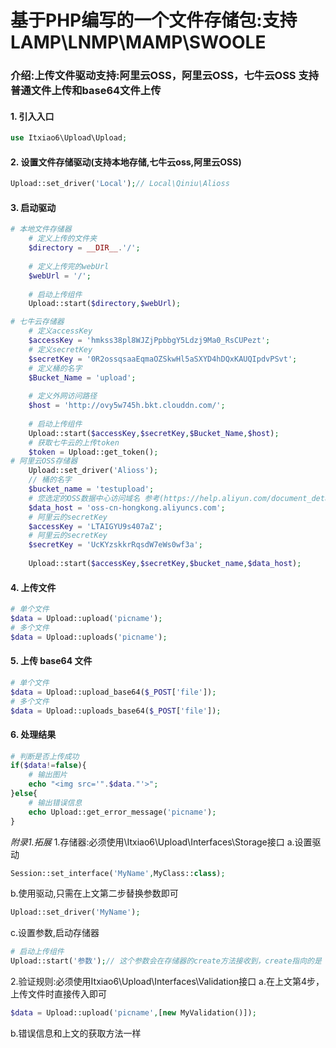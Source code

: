 # 基于PHP编写的一个文件存储包:支持LAMP\LNMP\MAMP\SWOOLE
### 介绍:上传文件驱动支持:阿里云OSS，阿里云OSS，七牛云OSS 支持普通文件上传和base64文件上传
#### 1. 引入入口
```php
use Itxiao6\Upload\Upload;
```
#### 2. 设置文件存储驱动(支持本地存储,七牛云oss,阿里云OSS)
```php
Upload::set_driver('Local');// Local\Qiniu\Alioss
```
#### 3. 启动驱动
```php
# 本地文件存储器
    # 定义上传的文件夹
    $directory = __DIR__.'/';
    
    # 定义上传完的webUrl
    $webUrl = '/';
    
    # 启动上传组件
    Upload::start($directory,$webUrl);

# 七牛云存储器
    # 定义accessKey
    $accessKey = 'hmkss38pl8WJZjPpbbgY5Ldzj9Ma0_RsCUPezt';
    # 定义secretKey
    $secretKey = '0R2ossqsaaEqmaOZSkwHl5aSXYD4hDQxKAUQIpdvPSvt';
    # 定义桶的名字
    $Bucket_Name = 'upload';
    
    # 定义外网访问路径
    $host = 'http://ovy5w745h.bkt.clouddn.com/';
    
    # 启动上传组件
    Upload::start($accessKey,$secretKey,$Bucket_Name,$host);
    # 获取七牛云的上传token
    $token = Upload::get_token();
# 阿里云OSS存储器
    Upload::set_driver('Alioss');
    // 桶的名字
    $bucket_name = 'testupload';
    # 您选定的OSS数据中心访问域名 参考(https://help.aliyun.com/document_detail/31837.html?spm=5176.doc32100.2.4.QQpTvt)
    $data_host = 'oss-cn-hongkong.aliyuncs.com';
    # 阿里云的secretKey
    $accessKey = 'LTAIGYU9s407aZ';
    # 阿里云的secretKey
    $secretKey = 'UcKYzskkrRqsdW7eWs0wf3a';
    
    Upload::start($accessKey,$secretKey,$bucket_name,$data_host);
```
#### 4. 上传文件
```php
# 单个文件
$data = Upload::upload('picname');
# 多个文件
$data = Upload::uploads('picname');
```
#### 5. 上传 base64 文件
```php
# 单个文件
$data = Upload::upload_base64($_POST['file']);
# 多个文件
$data = Upload::uploads_base64($_POST['file']);
```
#### 6. 处理结果
```php
# 判断是否上传成功
if($data!=false){
    # 输出图片
    echo "<img src='".$data."'>";
}else{
    # 输出错误信息
    echo Upload::get_error_message('picname');
}
```

*附录1.拓展*
1.存储器:必须使用\Itxiao6\Upload\Interfaces\Storage接口
a.设置驱动
```php
Session::set_interface('MyName',MyClass::class);    
```
b.使用驱动,只需在上文第二步替换参数即可
```php
Upload::set_driver('MyName');
```
c.设置参数,启动存储器
```php
# 启动上传组件
Upload::start('参数');// 这个参数会在存储器的create方法接收到，create指向的是 存储器的构造方法。
```
2.验证规则:必须使用Itxiao6\Upload\Interfaces\Validation接口
a.在上文第4步，上传文件时直接传入即可
```php
$data = Upload::upload('picname',[new MyValidation()]);
```
b.错误信息和上文的获取方法一样